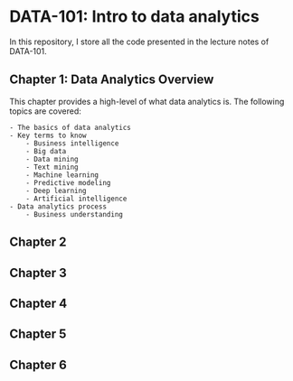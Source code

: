 # DATA-101: Intro to data analytics

In this repository, I store all the code presented in the lecture notes of DATA-101.

## Chapter 1: Data Analytics Overview

This chapter provides a high-level of what data analytics is. The following topics are covered:

    - The basics of data analytics
    - Key terms to know
        - Business intelligence
        - Big data
        - Data mining
        - Text mining
        - Machine learning
        - Predictive modeling
        - Deep learning
        - Artificial intelligence
    - Data analytics process
        - Business understanding
        

## Chapter 2

## Chapter 3

## Chapter 4

## Chapter 5

## Chapter 6

